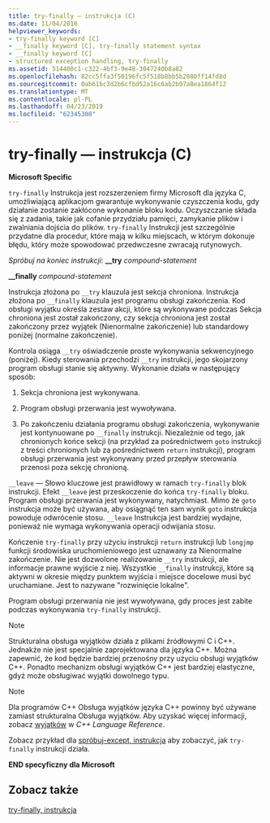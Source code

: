 ```yaml
---
title: try-finally — instrukcja (C)
ms.date: 11/04/2016
helpviewer_keywords:
- try-finally keyword [C]
- __finally keyword [C], try-finally statement syntax
- __finally keyword [C]
- structured exception handling, try-finally
ms.assetid: 514400c1-c322-4bf3-9e48-3047240b8a82
ms.openlocfilehash: 82cc5ffa3f50196fc5f518b8bb5b2080ff14fd8d
ms.sourcegitcommit: 0ab61bc3d2b6cfbd52a16c6ab2b97a8ea1864f12
ms.translationtype: MT
ms.contentlocale: pl-PL
ms.lasthandoff: 04/23/2019
ms.locfileid: "62345308"
---
```

# <a name="try-finally-statement-c"></a>try-finally — instrukcja (C)

**Microsoft Specific**

`try-finally` Instrukcja jest rozszerzeniem firmy Microsoft dla języka C, umożliwiającą aplikacjom gwarantuje wykonywanie czyszczenia kodu, gdy działanie zostanie zakłócone wykonanie bloku kodu. Oczyszczanie składa się z zadania, takie jak cofanie przydziału pamięci, zamykanie plików i zwalniania dojścia do plików. `try-finally` Instrukcji jest szczególnie przydatne dla procedur, które mają w kilku miejscach, w którym dokonuje błędu, który może spowodować przedwczesne zwracają rutynowych.

*Spróbuj na koniec instrukcji*: **__try** *compound-statement* 

**__finally** *compound-statement* 

Instrukcja złożona po `__try` klauzula jest sekcja chroniona. Instrukcja złożona po `__finally` klauzula jest programu obsługi zakończenia. Kod obsługi wyjątku określa zestaw akcji, które są wykonywane podczas Sekcja chroniona jest został zakończony, czy sekcja chroniona jest został zakończony przez wyjątek (Nienormalne zakończenie) lub standardowy poniżej (normalne zakończenie).

Kontrola osiąga `__try` oświadczenie proste wykonywania sekwencyjnego (poniżej). Kiedy sterowania przechodzi `__try` instrukcji, jego skojarzony program obsługi stanie się aktywny. Wykonanie działa w następujący sposób:

1. Sekcja chroniona jest wykonywana.

1. Program obsługi przerwania jest wywoływana.

1. Po zakończeniu działania programu obsługi zakończenia, wykonywanie jest kontynuowane po `__finally` instrukcji. Niezależnie od tego, jak chronionych końce sekcji (na przykład za pośrednictwem `goto` instrukcji z treści chronionych lub za pośrednictwem `return` instrukcji), program obsługi przerwania jest wykonywany przed przepływ sterowania przenosi poza sekcję chronioną.

`__leave` — Słowo kluczowe jest prawidłowy w ramach `try-finally` blok instrukcji. Efekt `__leave` jest przeskoczenie do końca `try-finally` bloku. Program obsługi przerwania jest wykonywany, natychmiast. Mimo że `goto` instrukcja może być używana, aby osiągnąć ten sam wynik `goto` instrukcja powoduje odwrócenie stosu. `__leave` Instrukcja jest bardziej wydajne, ponieważ nie wymaga wykonywania operacji odwijania stosu.

Kończenie `try-finally` przy użyciu instrukcji `return` instrukcji lub `longjmp` funkcji środowiska uruchomieniowego jest uznawany za Nienormalne zakończenie. Nie jest dozwolone realizowanie `__try` instrukcji, ale informacje prawne wyjście z niej. Wszystkie `__finally` instrukcji, które są aktywni w okresie między punktem wyjścia i miejsce docelowe musi być uruchamiane. Jest to nazywane "rozwinięcie lokalne".

Program obsługi przerwania nie jest wywoływana, gdy proces jest zabite podczas wykonywania `try-finally` instrukcji.

> [!NOTE]
>  Strukturalna obsługa wyjątków działa z plikami źródłowymi C i C++. Jednakże nie jest specjalnie zaprojektowana dla języka C++. Można zapewnić, że kod będzie bardziej przenośny przy użyciu obsługi wyjątków C++. Ponadto mechanizm obsługi wyjątków C++ jest bardziej elastyczne, gdyż może obsługiwać wyjątki dowolnego typu.

> [!NOTE]
>  Dla programów C++ Obsługa wyjątków języka C++ powinny być używane zamiast strukturalna Obsługa wyjątków. Aby uzyskać więcej informacji, zobacz [wyjątków](../cpp/exception-handling-in-visual-cpp.md) w *C++ Language Reference*.

Zobacz przykład dla [spróbuj-except, instrukcja](../c-language/try-except-statement-c.md) aby zobaczyć, jak `try-finally` instrukcji działa.

**END specyficzny dla Microsoft**

## <a name="see-also"></a>Zobacz także

[try-finally, instrukcja](../cpp/try-finally-statement.md)
